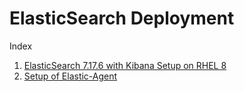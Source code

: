 # ElasticSearch Deployment

Index 

1. [ElasticSearch 7.17.6 with Kibana Setup on RHEL 8](https://github.com/omkardamame/ElasticSearch/blob/main/ElasticSearch%207.17.6%20with%20Kibana%20Setup%20on%20RHEL%208.md)
2. [Setup of Elastic-Agent](https://github.com/omkardamame/ElasticSearch/blob/main/Setup%20of%20Elastic-Agent.md)
